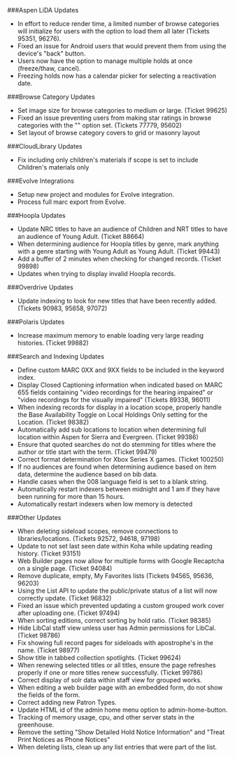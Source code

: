 ###Aspen LiDA Updates
- In effort to reduce render time, a limited number of browse categories will initialize for users with the option to load them all later (Tickets 95351, 96276).
- Fixed an issue for Android users that would prevent them from using the device's "back" button.
- Users now have the option to manage multiple holds at once (freeze/thaw, cancel).
- Freezing holds now has a calendar picker for selecting a reactivation date.

###Browse Category Updates
- Set image size for browse categories to medium or large. (Ticket 99625)
- Fixed an issue preventing users from making star ratings in browse categories with the "" option set. (Tickets 77779, 95602)
- Set layout of browse category covers to grid or masonry layout

###CloudLibrary Updates
- Fix including only children's materials if scope is set to include Children's materials only

###Evolve Integrations
- Setup new project and modules for Evolve integration. 
- Process full marc export from Evolve.

###Hoopla Updates
- Update NRC titles to have an audience of Children and NRT titles to have an audience of Young Adult. (Ticket 88664)
- When determining audience for Hoopla titles by genre, mark anything with a genre starting with Young Adult as Young Adult. (Ticket 99443)
- Add a buffer of 2 minutes when checking for changed records. (Ticket 99898)
- Updates when trying to display invalid Hoopla records.

###Overdrive Updates
- Update indexing to look for new titles that have been recently added. (Tickets 90983, 95658, 97072) 

###Polaris Updates
- Increase maximum memory to enable loading very large reading histories. (Ticket 99882) 

###Search and Indexing Updates
- Define custom MARC 0XX and 9XX fields to be included in the keyword index.
- Display Closed Captioning information when indicated based on MARC 655 fields containing "video recordings for the hearing impaired" or "video recordings for the visually impaired" (Tickets 89338, 96011)
- When indexing records for display in a location scope, properly handle the Base Availability Toggle on Local Holdings Only setting for the Location. (Ticket 98382)
- Automatically add sub locations to location when determining full location within Aspen for Sierra and Evergreen. (Ticket 99386)
- Ensure that quoted searches do not do stemming for titles where the author or title start with the term. (Ticket 99479)
- Correct format determination for Xbox Series X games. (Ticket 100250)
- If no audiences are found when determining audience based on item data, determine the audience based on bib data.
- Handle cases when the 008 language field is set to a blank string. 
- Automatically restart indexers between midnight and 1 am if they have been running for more than 15 hours. 
- Automatically restart indexers when low memory is detected

###Other Updates
- When deleting sideload scopes, remove connections to libraries/locations. (Tickets 92572, 94618, 97198)
- Update to not set last seen date within Koha while updating reading history. (Ticket 93151)
- Web Builder pages now allow for multiple forms with Google Recaptcha on a single page. (Ticket 94084)
- Remove duplicate, empty, My Favorites lists (Tickets 94565, 95636, 96203)
- Using the List API to update the public/private status of a list will now correctly update. (Ticket 96832)
- Fixed an issue which prevented updating a custom grouped work cover after uploading one. (Ticket 97494)
- When sorting editions, correct sorting by hold ratio. (Ticket 98385)
- Hide LibCal staff view unless user has Admin permissions for LibCal. (Ticket 98786)
- Fix showing full record pages for sideloads with apostrophe's in the name. (Ticket 98977)
- Show title in tabbed collection spotlights. (Ticket 99624)
- When renewing selected titles or all titles, ensure the page refreshes properly if one or more titles renew successfully.  (Ticket 99786)
- Correct display of solr data within staff view for grouped works.
- When editing a web builder page with an embedded form, do not show the fields of the form. 
- Correct adding new Patron Types.
- Update HTML id of the admin home menu option to admin-home-button.
- Tracking of memory usage, cpu, and other server stats in the greenhouse.
- Remove the setting "Show Detailed Hold Notice Information" and "Treat Print Notices as Phone Notices"
- When deleting lists, clean up any list entries that were part of the list.